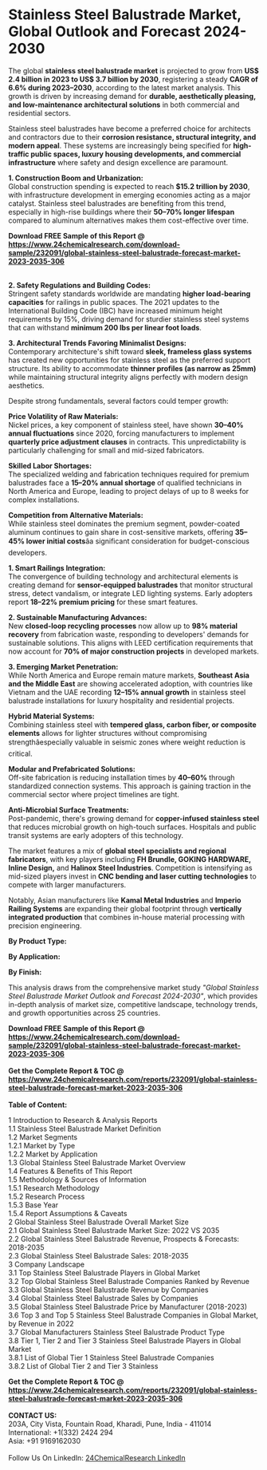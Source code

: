 <h1>Stainless Steel Balustrade Market, Global Outlook and Forecast 2024-2030</h1><p>The global <strong>stainless steel balustrade market</strong> is projected to grow from <strong>US$ 2.4 billion in 2023 to US$ 3.7 billion by 2030</strong>, registering a steady <strong>CAGR of 6.6% during 2023–2030</strong>, according to the latest market analysis. This growth is driven by increasing demand for <strong>durable, aesthetically pleasing, and low-maintenance architectural solutions</strong> in both commercial and residential sectors.</p><p>Stainless steel balustrades have become a preferred choice for architects and contractors due to their <strong>corrosion resistance, structural integrity, and modern appeal</strong>. These systems are increasingly being specified for <strong>high-traffic public spaces, luxury housing developments, and commercial infrastructure</strong> where safety and design excellence are paramount.</p><p><strong>1. Construction Boom and Urbanization:</strong><br>
Global construction spending is expected to reach <strong>$15.2 trillion by 2030</strong>, with infrastructure development in emerging economies acting as a major catalyst. Stainless steel balustrades are benefiting from this trend, especially in high-rise buildings where their <strong>50–70% longer lifespan</strong> compared to aluminum alternatives makes them cost-effective over time.</p><div><b>Download FREE Sample of this Report @ 
            <a href="https://www.24chemicalresearch.com/download-sample/232091/global-stainless-steel-balustrade-forecast-market-2023-2035-306">
            https://www.24chemicalresearch.com/download-sample/232091/global-stainless-steel-balustrade-forecast-market-2023-2035-306</a></b></div><br><p><strong>2. Safety Regulations and Building Codes:</strong><br>
Stringent safety standards worldwide are mandating <strong>higher load-bearing capacities</strong> for railings in public spaces. The 2021 updates to the International Building Code (IBC) have increased minimum height requirements by 15%, driving demand for sturdier stainless steel systems that can withstand <strong>minimum 200 lbs per linear foot loads</strong>.</p><p><strong>3. Architectural Trends Favoring Minimalist Designs:</strong><br>
Contemporary architecture's shift toward <strong>sleek, frameless glass systems</strong> has created new opportunities for stainless steel as the preferred support structure. Its ability to accommodate <strong>thinner profiles (as narrow as 25mm)</strong> while maintaining structural integrity aligns perfectly with modern design aesthetics.</p><p>Despite strong fundamentals, several factors could temper growth:</p><p><strong>Price Volatility of Raw Materials:</strong><br>
    Nickel prices, a key component of stainless steel, have shown <strong>30–40% annual fluctuations</strong> since 2020, forcing manufacturers to implement <strong>quarterly price adjustment clauses</strong> in contracts. This unpredictability is particularly challenging for small and mid-sized fabricators.</p><p><strong>Skilled Labor Shortages:</strong><br>
    The specialized welding and fabrication techniques required for premium balustrades face a <strong>15–20% annual shortage</strong> of qualified technicians in North America and Europe, leading to project delays of up to 8 weeks for complex installations.</p><p><strong>Competition from Alternative Materials:</strong><br>
    While stainless steel dominates the premium segment, powder-coated aluminum continues to gain share in cost-sensitive markets, offering <strong>35–45% lower initial costs</strong>âa significant consideration for budget-conscious developers.</p><p><strong>1. Smart Railings Integration:</strong><br>
The convergence of building technology and architectural elements is creating demand for <strong>sensor-equipped balustrades</strong> that monitor structural stress, detect vandalism, or integrate LED lighting systems. Early adopters report <strong>18–22% premium pricing</strong> for these smart features.</p><p><strong>2. Sustainable Manufacturing Advances:</strong><br>
New <strong>closed-loop recycling processes</strong> now allow up to <strong>98% material recovery</strong> from fabrication waste, responding to developers' demands for sustainable solutions. This aligns with LEED certification requirements that now account for <strong>70% of major construction projects</strong> in developed markets.</p><p><strong>3. Emerging Market Penetration:</strong><br>
While North America and Europe remain mature markets, <strong>Southeast Asia and the Middle East</strong> are showing accelerated adoption, with countries like Vietnam and the UAE recording <strong>12–15% annual growth</strong> in stainless steel balustrade installations for luxury hospitality and residential projects.</p><p><strong>Hybrid Material Systems:</strong><br>
    Combining stainless steel with <strong>tempered glass, carbon fiber, or composite elements</strong> allows for lighter structures without compromising strengthâespecially valuable in seismic zones where weight reduction is critical.</p><p><strong>Modular and Prefabricated Solutions:</strong><br>
    Off-site fabrication is reducing installation times by <strong>40–60%</strong> through standardized connection systems. This approach is gaining traction in the commercial sector where project timelines are tight.</p><p><strong>Anti-Microbial Surface Treatments:</strong><br>
    Post-pandemic, there's growing demand for <strong>copper-infused stainless steel</strong> that reduces microbial growth on high-touch surfaces. Hospitals and public transit systems are early adopters of this technology.</p><p>The market features a mix of <strong>global steel specialists and regional fabricators</strong>, with key players including <strong>FH Brundle, GOKING HARDWARE, Inline Design,</strong> and <strong>Halinox Steel Industries</strong>. Competition is intensifying as mid-sized players invest in <strong>CNC bending and laser cutting technologies</strong> to compete with larger manufacturers.</p><p>Notably, Asian manufacturers like <strong>Kamal Metal Industries</strong> and <strong>Imperio Railing Systems</strong> are expanding their global footprint through <strong>vertically integrated production</strong> that combines in-house material processing with precision engineering.</p><p><strong>By Product Type:</strong></p><p><strong>By Application:</strong></p><p><strong>By Finish:</strong></p><p>This analysis draws from the comprehensive market study <em>"Global Stainless Steel Balustrade Market Outlook and Forecast 2024-2030"</em>, which provides in-depth analysis of market size, competitive landscape, technology trends, and growth opportunities across 25 countries.</p><div><b>Download FREE Sample of this Report @ 
            <a href="https://www.24chemicalresearch.com/download-sample/232091/global-stainless-steel-balustrade-forecast-market-2023-2035-306">
            https://www.24chemicalresearch.com/download-sample/232091/global-stainless-steel-balustrade-forecast-market-2023-2035-306</a></b></div><br><div><b>Get the Complete Report & TOC @ 
            <a href="https://www.24chemicalresearch.com/reports/232091/global-stainless-steel-balustrade-forecast-market-2023-2035-306">
            https://www.24chemicalresearch.com/reports/232091/global-stainless-steel-balustrade-forecast-market-2023-2035-306</a></b></div><br>
            <b>Table of Content:</b><p>1 Introduction to Research & Analysis Reports<br />
    1.1 Stainless Steel Balustrade Market Definition<br />
    1.2 Market Segments<br />
        1.2.1 Market by Type<br />
        1.2.2 Market by Application<br />
    1.3 Global Stainless Steel Balustrade Market Overview<br />
    1.4 Features & Benefits of This Report<br />
    1.5 Methodology & Sources of Information<br />
        1.5.1 Research Methodology<br />
        1.5.2 Research Process<br />
        1.5.3 Base Year<br />
        1.5.4 Report Assumptions & Caveats<br />
2 Global Stainless Steel Balustrade Overall Market Size<br />
    2.1 Global Stainless Steel Balustrade Market Size: 2022 VS 2035<br />
    2.2 Global Stainless Steel Balustrade Revenue, Prospects & Forecasts: 2018-2035<br />
    2.3 Global Stainless Steel Balustrade Sales: 2018-2035<br />
3 Company Landscape<br />
    3.1 Top Stainless Steel Balustrade Players in Global Market<br />
    3.2 Top Global Stainless Steel Balustrade Companies Ranked by Revenue<br />
    3.3 Global Stainless Steel Balustrade Revenue by Companies<br />
    3.4 Global Stainless Steel Balustrade Sales by Companies<br />
    3.5 Global Stainless Steel Balustrade Price by Manufacturer (2018-2023)<br />
    3.6 Top 3 and Top 5 Stainless Steel Balustrade Companies in Global Market, by Revenue in 2022<br />
    3.7 Global Manufacturers Stainless Steel Balustrade Product Type<br />
    3.8 Tier 1, Tier 2 and Tier 3 Stainless Steel Balustrade Players in Global Market<br />
        3.8.1 List of Global Tier 1 Stainless Steel Balustrade Companies<br />
        3.8.2 List of Global Tier 2 and Tier 3 Stainless</p><div><b>Get the Complete Report & TOC @ 
            <a href="https://www.24chemicalresearch.com/reports/232091/global-stainless-steel-balustrade-forecast-market-2023-2035-306">
            https://www.24chemicalresearch.com/reports/232091/global-stainless-steel-balustrade-forecast-market-2023-2035-306</a></b></div><br><b>CONTACT US:</b><br>
            203A, City Vista, Fountain Road, Kharadi, Pune, India - 411014<br>
            International: +1(332) 2424 294<br>
            Asia: +91 9169162030 <br><br>
            Follow Us On LinkedIn: <a href="https://www.linkedin.com/company/24chemicalresearch/">24ChemicalResearch LinkedIn</a>
